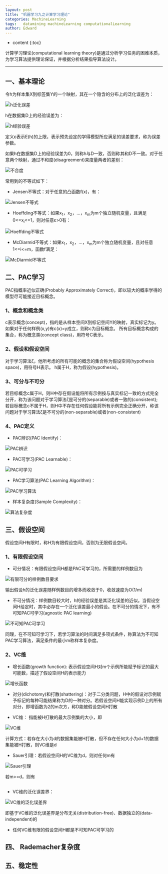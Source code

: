 ```yaml
---
layout: post
title: "机器学习九之计算学习理论"
categories: MachineLearning
tags:   datamining machineLearning computationalLearning
author: Edward
---
```


* content
{:toc}

计算学习理论(computational learning theory)是通过分析学习任务的困难本质，为学习算法提供理论保证，并根据分析结果指导算法设计。

--------------------

## 一、基本理论   

令h为样本集X到标签集Y的一个映射，其在一个隐含的分布上的泛化误差为：

![h泛化误差]()

h在数据集D上的经验误差为：

![h经验误差]()

定义&epsilon;表示E(h)的上限，表示预先设定的学得模型所应满足的误差要求，称为误差参数。

如果h在数据集D上的经验误差为0，则称h与D一致，否则称其和D不一致。对于任意两个映射，通过不和度(disagreement)来度量两者的差别：

![不合度]()

常用到的不等式如下：

- Jensen不等式：对于任意的凸函数f(x)，有：

![Jensen不等式]()

- Hoeffding不等式：如果x<sub>1</sub>，x<sub>2</sub>，...，x<sub>m</sub>为m个独立随机变量，且满足0<=x<sub>i</sub><=1，则对任意&epsilon;>0有：

![Hoeffding不等式]()

- McDiarmid不等式：如果x<sub>1</sub>，x<sub>2</sub>，...，x<sub>m</sub>为m个独立随机变量，且对任意1<=i<=m，函数f满足：

![McDiarmid不等式]()

## 二、PAC学习

PAC指概率近似正确(Probably Approximately Correct)，即以较大的概率学得的模型尽可能接近目标概念。

### 1、概念和概念类

c表示概念(concept)，指的是从样本空间X到标记空间Y的映射，真实标记为y。
如果对于任何样例(x,y)有c(x)=y成立，则称c为目标概念。
所有目标概念构成的集合，称为概念类(concept class)，用符号C表示。

### 2、假设和假设空间

对于学习算法&zeta;，他所考虑的所有可能的概念的集合称为假设空间(hypothesis space)，用符号H表示。
h属于H，称为假设(hypothesis)。

### 3、可分与不可分

若目标概念c属于H，则H中存在假设能将所有示例按与真实标记一致的方式完全分开，称为该问题对于学习算法&zeta;是可分的(separable)或者一致的(consistent);
若目标概念c不属于H，则H中不存在任何假设能将所有示例完全正确分开，称该问题对于学习算法&zeta;是不可分的(non-separable)或者(non-consistent)

### 4、PAC定义

- PAC辨识(PAC Identify)：

![PAC辨识]()

- PAC可学习(PAC Learnable)：

![PAC可学习]()

- PAC学习算法(PAC Learning Algorithm)：

![PAC学习算法]()

- 样本复杂度(Sample Complexity)：

![算法复杂度]()

## 三、假设空间

假设空间H有限时，称H为有限假设空间，否则为无限假设空间。

### 1、有限假设空间

- 可分情况：有限假设空间H都是PAC可学习的，所需要的样例数目为

![有限可分的样例数目要求]()

输出假设h的泛化误差随样例数目的增多而收敛于0，收敛速度为O(1/m)

- 不可分情况：样例数目较大时，h的经验误差是其泛化误差的近似。当假设空间H给定时，其中必存在一个泛化误差最小的假设。在不可分的情况下，有不可知PAC可学习(agnostic PAC learning)

![不可知PAC可学习]()

同理，在不可知可学习下，若学习算法的时间满足多项式条件，称算法为不可知PAC学习算法，满足条件的最小m称样本复杂度。

### 2、VC维

- 增长函数(growth function): 表示假设空间H对m个示例所能赋予标记的最大可能数，描述了假设空间H的表示能力

![增长函数]()

- 对分(dichotomy)和打散(shattering)：对于二分类问题，H中的假设对示例赋予标记的每种可能结果称为D的一种对分。若假设空间H能实现示例D上的所有对分，即增函数为2的m次方，称D能被假设空间H打散

- VC维： 指能被H打散的最大示例集的大小，即

![VC维]()

计算方式：若存在大小为d的数据集能被H打散，但不存在任何大小为d+1的数据集能被H打散，则VC维是d

- Sauer引理：若假设空间H的VC维为d，则对任何m有

![Sauer引理]()

若m>=d，则有

![]()

- VC维的泛化误差界：

![VC维的泛化误差界]()

即基于VC维的泛化误差界是分布无关(distribution-free)、数据独立的(data-independent)的

- 任何VC维有限的假设空间H都是不可知PAC可学习的

## 四、 Rademacher复杂度


## 五、稳定性